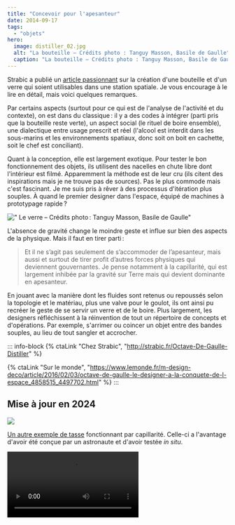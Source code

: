 ```yaml
---
title: "Concevoir pour l'apesanteur"
date: 2014-09-17
tags:
  - "objets"
hero:
  image: distiller_02.jpg
  alt: "La bouteille – Crédits photo : Tanguy Masson, Basile de Gaulle"
  caption: "La bouteille – Crédits photo : Tanguy Masson, Basile de Gaulle"
---
```


Strabic a publié un [article passionnant](http://strabic.fr/Octave-De-Gaulle-Distiller) sur la création d'une bouteille et d'un verre qui soient utilisables dans une station spatiale. Je vous encourage à le lire en détail, mais voici quelques remarques.

Par certains aspects (surtout pour ce qui est de l'analyse de l'activité et du contexte), on est dans du classique : il y a des codes à intégrer (parti pris que la bouteille reste verte), un aspect social (le rituel de boire ensemble), une dialectique entre usage prescrit et réel (l'alcool est interdit dans les sous-marins et les environnements spatiaux, donc soit on boit en cachette, soit le chef est conciliant).

Quant à la conception, elle est largement exotique. Pour tester le bon fonctionnement des objets, ils utilisent des nacelles en chute libre dont l'intérieur est filmé. Apparemment la méthode est de leur cru (ils citent des inspirations mais je ne trouve pas de sources). Pas le plus commode mais c'est fascinant. Je me suis pris à rêver à des processus d'itération plus souples. À quand le premier designer dans l'espace, équipé de machines à prototypage rapide ?

![" Le verre – Crédits photo : Tanguy Masson, Basile de Gaulle"](/assets/images/distiller_verre_02-2.jpg )

L'absence de gravité change le moindre geste et influe sur bien des aspects de la physique. Mais il faut en tirer parti :

> Et il ne s’agit pas seulement de s’accommoder de l’apesanteur, mais aussi et surtout de tirer profit d’autres forces physiques qui deviennent gouvernantes. Je pense notamment à la capillarité, qui est largement inhibée par la gravité sur Terre mais qui devient dominante en apesanteur.

En jouant avec la manière dont les fluides sont retenus ou repoussés selon la topologie et le matériau, plus une valve pour le goulot, ils ont ainsi pu recréer le geste de se servir un verre et de le boire. Plus largement, les designers réfléchissent à la réinvention de tout un répertoire de concepts et d'opérations. Par exemple, s'arrimer ou coincer un objet entre des bandes souples, au lieu de tout sangler et accrocher.



::: info-block
{% ctaLink "Chez Strabic", "http://strabic.fr/Octave-De-Gaulle-Distiller"  %}

{% ctaLink "Sur le monde", "https://www.lemonde.fr/m-design-deco/article/2016/02/03/octave-de-gaulle-le-designer-a-la-conquete-de-l-espace_4858515_4497702.html"  %}
:::



## Mise à jour en 2024

![](/cup.jpg)

[Un autre exemple de tasse](https://www.rit.edu/vignellicenter/product-timecapsule/nasa-capillary-cup?utm_source=pocket_shared) fonctionnant par capillarité. Celle-ci a l'avantage d'avoir été conçue par un astronaute et d'avoir testée *in situ*.

<video controls src="/cup.mp4">
